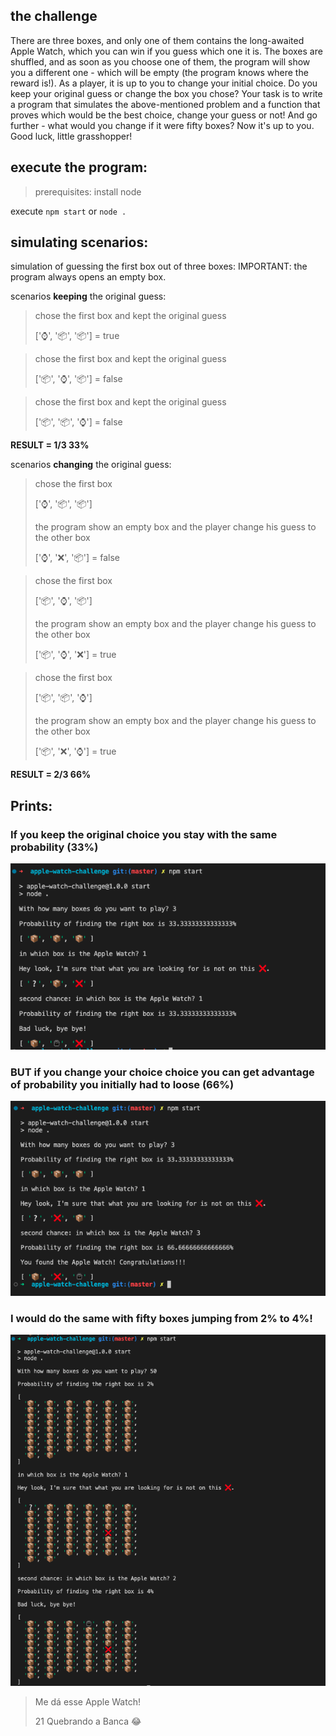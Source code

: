 ## the challenge

There are three boxes, and only one of them contains the long-awaited Apple Watch, which you can win if you guess which one it is.
The boxes are shuffled, and as soon as you choose one of them, the program will show you a different one - which will be empty (the program knows where the reward is!).
As a player, it is up to you to change your initial choice. Do you keep your original guess or change the box you chose?
Your task is to write a program that simulates the above-mentioned problem and a function that proves which would be the best choice, change your guess or not!
And go further - what would you change if it were fifty boxes?
Now it's up to you. Good luck, little grasshopper!

## execute the program:
> prerequisites: install node

execute `npm start` or `node .`

## simulating scenarios:

simulation of guessing the first box out of three boxes:
IMPORTANT: the program always opens an empty box.

scenarios __keeping__ the original guess:

> chose the first box and kept the original guess
> 
> ['⌚️', '📦', '📦'] = true

> chose the first box and kept the original guess
> 
> ['📦', '⌚️', '📦'] = false

> chose the first box and kept the original guess
> 
> ['📦', '📦', '⌚️'] = false

__RESULT = 1/3   33%__

scenarios __changing__ the original guess:

> chose the first box
> 
> ['⌚️', '📦', '📦']
> 
> the program show an empty box
> and the player change his guess to the other box
> 
> ['⌚️', '❌', '📦'] = false

> chose the first box
> 
> ['📦', '⌚️', '📦']
> 
> the program show an empty box
> and the player change his guess to the other box
> 
> ['📦', '⌚️', '❌'] = true

> chose the first box
> 
> ['📦', '📦', '⌚️']
> 
> the program show an empty box
> and the player change his guess to the other box
> 
> ['📦', '❌', '⌚️'] = true

__RESULT = 2/3   66%__

## Prints:

### If you keep the original choice you stay with the same probability (33%)

![three boxes original choice](./.github/images/threeBoxesOriginalChoice.png)

### BUT if you change your choice choice you can get advantage of probability you initially had to loose (66%)

![three boxes changing choice](./.github/images/threeBoxesChangingTheChoice.png)

### I would do the same with fifty boxes jumping from 2% to 4%!

![fifty boxes](./.github/images/fiftyBoxes.png)

> Me dá esse Apple Watch!
>
> 21 Quebrando a Banca 😂